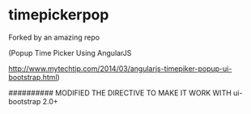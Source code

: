 timepickerpop
=============

Forked by an amazing repo

(Popup Time Picker Using AngularJS

http://www.mytechtip.com/2014/03/angularjs-timepiker-popup-ui-bootstrap.html)

##########
MODIFIED THE DIRECTIVE TO MAKE IT WORK WITH ui-bootstrap 2.0+
